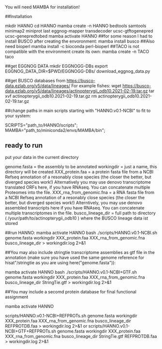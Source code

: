 You will need MAMBA for installation!

##Installation

mkdir HANNO
cd HANNO
mamba create -n HANNO bedtools samtools minimap2 miniprot last eggnog-mapper transdecoder ucsc-gtftogenepred ucsc-genepredtobed
mamba activate HANNO
##for some reason I had to install BUSCO after creating the envoronment:
mamba install busco
##Also need bioperl
mamba install -c bioconda perl-bioperl
##TACO is not compatible with the environment create its own:
mamba create -n TACO taco

##get EGGNOG DATA
mkdir EGGNOGG-DBs
export EGGNOG_DATA_DIR=$PWD/EGGNOGG-DBs/
download_eggnog_data.py

##get BUSCO databases from https://busco-data.ezlab.org/v5/data/lineages/
For example fishes:
wget https://busco-data.ezlab.org/v5/data/lineages/actinopterygii_odb10.2021-02-19.tar.gz
tar xvf actinopterygii_odb10.2021-02-19.tar.gz
rm actinopterygii_odb10.2021-02-19.tar.gz

##change paths in main scripts starting with "HANNO.v0.1-NCBI"  to fit to your system:

SCRIPTS="path_to/HANNO/scripts";
MAMBA="path_to/miniconda2/envs/MAMBA/bin";

## ready to run ##

put your data in the current directory

genome.fasta = the assembly to be annotated
workingdir = just a name, this directory will be created
XXX_protein.faa = a protein fasta file from a NCBI Refseq annotation of a resonably close species (the closer the better, but diverged species work!) Alternatively you may use denovo transcriptome translated ORFs here, if you have RNAseq. You can concatenate multiple Proteomes into the file.
XXX_rna_from_genomic.fna = a RNA fasta file from a NCBI Refseq annotation of a resonably close species (the closer the better, but diverged species work!) Alterntively, you may use denovo assembled transcripts here if you have RNAseq. You can concatenate multiple transcriptomes in the file.
busco_lineage_dir = full path to directory ( /your/path/to/actinopterygii_odb10 )  where the BUSCO lineage data ist stored

##run HANNO:
mamba activate HANNO
bash ./scripts/HANNO.v0.1-NCBI.sh genome.fasta workingdir XXX_protein.faa XXX_rna_from_genomic.fna busco_lineage_dir > workingdir.log 2>&1

##You may also include stringtie transcriptome assemblies as gtf file in the annotation (make sure you have used the same genome reference for hisat"/stringtie as you are using here("genome.fasta")):

mamba activate HANNO
bash ./scripts/HANNO.v0.1-NCBI+GTF.sh genome.fasta workingdir XXX_protein.faa XXX_rna_from_genomic.fna busco_lineage_dir StringTie.gtf > workingdir.log 2>&1

##You may include a secomd protein database for final functional assignment

mamba activate HANNO

scripts/HANNO.v0.1-NCBI+REFPROTs.sh genome.fasta workingdir XXX_protein.faa XXX_rna_from_genomic.fna busco_lineage_dir REFPROTDB.faa > workingdir.log 2>&1
or
scripts/HANNO.v0.1-NCBI+GTF+REFPROTs.sh genome.fasta workingdir XXX_protein.faa XXX_rna_from_genomic.fna busco_lineage_dir StringTie.gtf REFPROTDB.faa > workingdir.log 2>&1

